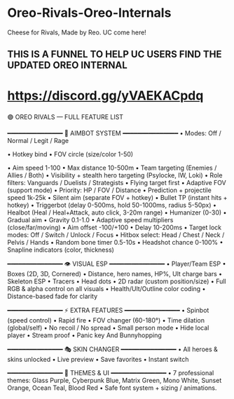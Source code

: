 # Oreo-Rivals-Oreo-Internals
Cheese for Rivals, Made by Reo. UC come here!

## THIS IS A FUNNEL TO HELP UC USERS FIND THE UPDATED OREO INTERNAL
# https://discord.gg/yVAEKACpdq

###
🟣 OREO RIVALS — FULL FEATURE LIST

━━━━━━━━━━━━━━━
🎯 AIMBOT SYSTEM
━━━━━━━━━━━━━━━
• Modes: Off / Normal / Legit / Rage

• Hotkey bind • FOV circle (size/color 1-50)

• Aim speed 1-100 • Max distance 10-500m
• Team targeting (Enemies / Allies / Both)
• Visibility + stealth hero targeting (Psylocke, IW, Loki)
• Role filters: Vanguards / Duelists / Strategists
• Flying target first • Adaptive FOV (support mode)
• Priority: HP / FOV / Distance • Prediction + projectile speed 1k-25k
• Silent aim (separate FOV + hotkey)
• Bullet TP (instant hits + hotkey)
• Triggerbot (delay 0-500ms, hold 50-1000ms, radius 5-50px)
• Healbot (Heal / Heal+Attack, auto click, 3-20m range)
• Humanizer (0-30) • Gradual aim • Gravity 0.1-1.0
• Adaptive speed multipliers (close/far/moving)
• Aim offset -100/+100 • Delay 10-200ms
• Target lock modes: Off / Switch / Unlock / Focus
• Hitbox select: Head / Chest / Neck / Pelvis / Hands
• Random bone timer 0.5-10s • Headshot chance 0-100%
• Snapline indicators (color, thickness)

━━━━━━━━━━━━━━━
👁 VISUAL ESP
━━━━━━━━━━━━━━━
• Player/Team ESP • Boxes (2D, 3D, Cornered)
• Distance, hero names, HP%, Ult charge bars
• Skeleton ESP • Tracers • Head dots
• 2D radar (custom position/size)
• Full RGB & alpha control on all visuals
• Health/Ult/Outline color coding
• Distance-based fade for clarity

━━━━━━━━━━━━━━━
⚡ EXTRA FEATURES
━━━━━━━━━━━━━━━
• Spinbot (speed control) • Rapid fire
• FOV changer (60-180°) • Time dilation (global/self)
• No recoil / No spread • Small person mode
• Hide local player • Stream proof
• Panic key And Bunnyhopping

━━━━━━━━━━━━━━━
🎭 SKIN CHANGER
━━━━━━━━━━━━━━━
• All heroes & skins unlocked
• Live preview • Save favorites • Instant switch

━━━━━━━━━━━━━━━
🎨 THEMES & UI
━━━━━━━━━━━━━━━
• 7 professional themes: Glass Purple, Cyberpunk Blue, Matrix Green, Mono White, Sunset Orange, Ocean Teal, Blood Red
• Safe font system + sizing / animations.
